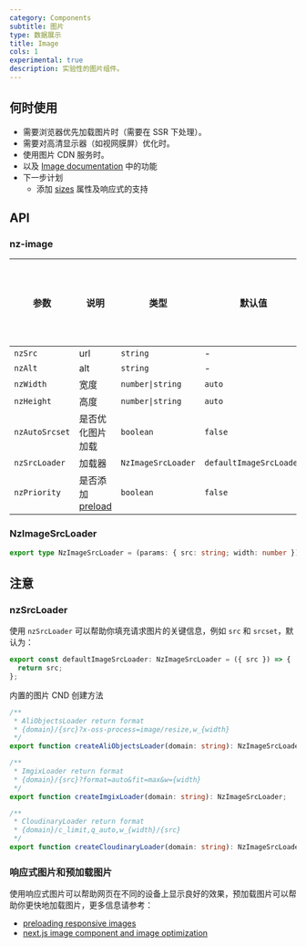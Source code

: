 ```yaml
---
category: Components
subtitle: 图片
type: 数据展示
title: Image
cols: 1
experimental: true
description: 实验性的图片组件。
---
```


## 何时使用

- 需要浏览器优先加载图片时（需要在 SSR 下处理）。
- 需要对高清显示器（如视网膜屏）优化时。
- 使用图片 CDN 服务时。
- 以及 [Image documentation](/components/image/zh) 中的功能
- 下一步计划
  - 添加 [sizes](https://developer.mozilla.org/en-US/docs/Web/HTML/Element/img#attr-sizes) 属性及响应式的支持

## API

### nz-image

| 参数           | 说明                                                                                     | 类型               | 默认值                  | 支持全局配置 |
| -------------- | ---------------------------------------------------------------------------------------- | ------------------ | ----------------------- | ------------ |
| `nzSrc`        | url                                                                                      | `string`           | -                       |              |
| `nzAlt`        | alt                                                                                      | `string`           | -                       |              |
| `nzWidth`      | 宽度                                                                                     | `number\|string`   | `auto`                  |              |
| `nzHeight`     | 高度                                                                                     | `number\|string`   | `auto`                  |              |
| `nzAutoSrcset` | 是否优化图片加载                                                                         | `boolean`          | `false`                 | ✅           |
| `nzSrcLoader`  | 加载器                                                                                   | `NzImageSrcLoader` | `defaultImageSrcLoader` | ✅           |
| `nzPriority`   | 是否添加 [preload](https://developer.mozilla.org/en-US/docs/Web/HTML/Preloading_content) | `boolean`          | `false`                 |              |

### NzImageSrcLoader

```ts
export type NzImageSrcLoader = (params: { src: string; width: number }) => string;
```

## 注意

### nzSrcLoader

使用 `nzSrcLoader` 可以帮助你填充请求图片的关键信息，例如 `src` 和 `srcset`，默认为：

```ts
export const defaultImageSrcLoader: NzImageSrcLoader = ({ src }) => {
  return src;
};
```

内置的图片 CND 创建方法

```ts
/**
 * AliObjectsLoader return format
 * {domain}/{src}?x-oss-process=image/resize,w_{width}
 */
export function createAliObjectsLoader(domain: string): NzImageSrcLoader;

/**
 * ImgixLoader return format
 * {domain}/{src}?format=auto&fit=max&w={width}
 */
export function createImgixLoader(domain: string): NzImageSrcLoader;

/**
 * CloudinaryLoader return format
 * {domain}/c_limit,q_auto,w_{width}/{src}
 */
export function createCloudinaryLoader(domain: string): NzImageSrcLoader;
```

### 响应式图片和预加载图片

使用响应式图片可以帮助网页在不同的设备上显示良好的效果，预加载图片可以帮助你更快地加载图片，更多信息请参考：

- [preloading responsive images](https://web.dev/preload-responsive-images/)
- [next.js image component and image optimization](https://nextjs.org/docs/basic-features/image-optimization)
